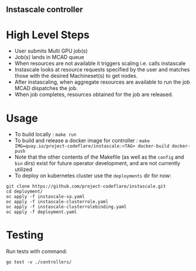 ## Instascale controller

# High Level Steps
- User submits Multi GPU job(s)
- Job(s) lands in MCAD queue
- When resources are not available it triggers scaling i.e. calls instascale
- Instascale looks at resource requests specified by the user and matches those with the desired Machineset(s) to get nodes.
- After instascaling, when aggregate resources are available to run the job MCAD dispatches the job.
- When job completes, resources obtained for the job are released.

# Usage
- To build locally : `make run`
- To build and release a docker image for controller : `make IMG=quay.io/project-codeflare/instascale:<TAG> docker-build docker-push`
- Note that the other contents of the Makefile (as well as the `config` and `bin` dirs) exist for future operator development, and are not currently utilized
- To deploy on kubernetes cluster use the `deployments` dir for now:
```
git clone https://github.com/project-codeflare/instascale.git
cd deployment/
oc apply -f instascale-sa.yaml
oc apply -f instascale-clusterrole.yaml
oc apply -f instascale-clusterrolebinding.yaml
oc apply -f deployment.yaml
```

# Testing

Run tests with command: 
``` 
go test -v ./controllers/

```